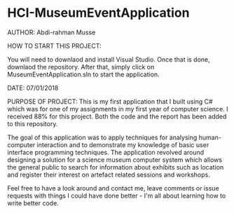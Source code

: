 # HCI-MuseumEventApplication
AUTHOR:
Abdi-rahman Musse

HOW TO START THIS PROJECT:

You will need to downlaod and install Visual Studio. Once that is done, downlaod the repository. After that, simply click on MuseumEventApplication.sln to start the application.

DATE:
07/01/2018

PURPOSE OF PROJECT:
This is my first application that I built using C# which was for one of my assignments in my first year of computer science. I received 88% for this project. Both the code and the report has been added to this repository.

The goal of this application was to apply techniques for analysing human-computer interaction and to demonstrate my knowledge of basic user interface programming techniques. The application revolved around designing a solution for a science museum computer system which allows the general public to search for information about exhibits such as location and register their interest on artefact related sessions and workshops.

Feel free to have a look around and contact me, leave comments or issue requests with things I could have done better - I'm all about learning how to write better code.
